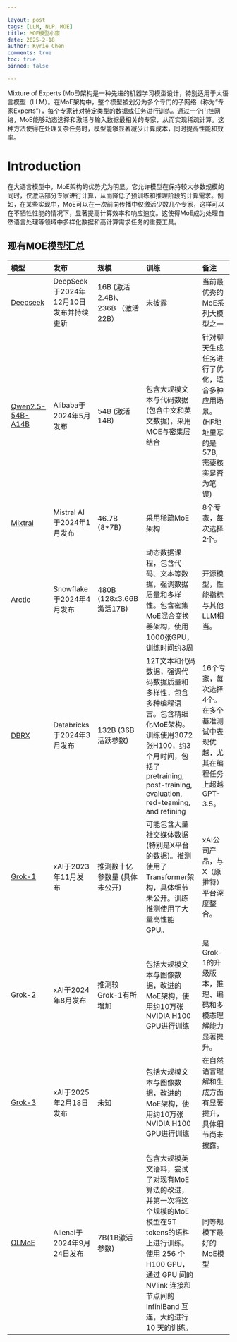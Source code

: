 ```yaml
---

layout: post
tags: [LLM, NLP，MOE]
title: MOE模型小窥
date: 2025-2-18
author: Kyrie Chen
comments: true
toc: true
pinned: false

---
```


Mixture of Experts (MoE)架构是一种先进的机器学习模型设计，特别适用于大语言模型（LLM）。在MoE架构中，整个模型被划分为多个专门的子网络（称为“专家Experts”），每个专家针对特定类型的数据或任务进行训练。通过一个门控网络，MoE能够动态选择和激活与输入数据最相关的专家，从而实现稀疏计算。这种方法使得在处理复杂任务时，模型能够显著减少计算成本，同时提高性能和效率。

# Introduction

在大语言模型中，MoE架构的优势尤为明显。它允许模型在保持较大参数规模的同时，仅激活部分专家进行计算，从而降低了预训练和推理阶段的计算需求。例如，在某些实现中，MoE可以在一次前向传播中仅激活少数几个专家，这样可以在不牺牲性能的情况下，显著提高计算效率和响应速度。这使得MoE成为处理自然语言处理等领域中多样化数据和高计算需求任务的重要工具。

## 现有MOE模型汇总

| 模型 | 发布    | 规模   | 训练   | 备注       |
|:------|:-------------|:----------|:--------|:------------|
|[Deepseek](https://huggingface.co/deepseek-ai/DeepSeek-V2.5)|DeepSeek于2024年12月10日发布并持续更新| 16B (激活2.4B)、236B （激活22B）| 未披露|当前最优秀的MoE系列大模型之一|
|[Qwen2.5-54B-A14B](https://huggingface.co/Qwen/Qwen2-57B-A14B)|Alibaba于2024年5月发布|54B (激活14B) |包含大规模文本与代码数据 (包含中文和英文数据)，采用MOE与密集层结合| 针对聊天生成任务进行了优化，适合多种应用场景。(HF地址里写的是57B, 需要核实是否为笔误)|
|[Mixtral](https://arxiv.org/abs/2401.04088)|Mistral AI于2024年1月发布|46.7B (8*7B)|采用稀疏MoE架构|8个专家，每次选择2个。|
|[Arctic](https://www.snowflake.com/en/blog/arctic-open-efficient-foundation-language-models-snowflake/)|Snowflake于2024年4月发布|480B (128x3.66B 激活17B)|动态数据课程，包含代码、文本等数据，强调数据质量和多样性。包含密集MoE混合变换器架构，使用1000张GPU，训练时间约3周|开源模型，性能指标与其他LLM相当。|
|[DBRX](https://www.databricks.com/blog/introducing-dbrx-new-state-art-open-llm)|Databricks于2024年3月发布|132B (36B活跃参数)|12T文本和代码数据，强调代码数据质量和多样性，包含多种编程语言。包含精细化MoE架构。训练使用3072张H100，约3个月时间，包括了pretraining, post-training, evaluation, red-teaming, and refining|16个专家，每次选择4个。在多个基准测试中表现优越，尤其在编程任务上超越GPT-3.5。|
|[Grok-1]()|xAI于2023年11月发布|推测数十亿参数量 (具体未公开)|可能包含大量社交媒体数据 (特别是X平台的数据)。推测使用了Transformer架构，具体细节未公开。训练推测使用了大量高性能GPU。|xAI公司产品，与X（原推特）平台深度整合。|
|[Grok-2]()|xAI于2024年8月发布|推测较Grok-1有所增加|包括大规模文本与图像数据，改进的MoE架构，使用约10万张NVIDIA H100 GPU进行训练|是Grok-1的升级版本，推理、编码和多模态理解能力显著提升。|
|[Grok-3]()|xAI于2025年2月18日发布|未知|包括大规模文本与图像数据，改进的MoE架构，使用约10万张NVIDIA H100 GPU进行训练|在自然语言理解和生成方面有显著提升，具体细节尚未披露。|
|[OLMoE](https://arxiv.org/pdf/2409.02060)|Allenai于2024年9月24日发布|7B(1B激活参数)|包含大规模英文语料，尝试了对现有MoE算法的改进，并第一次将这个规模的MoE模型在5T tokens的语料上进行训练。使用 256 个 H100 GPU，通过 GPU 间的 NVlink 连接和节点间的InfiniBand 互连，大约进行 10 天的训练。|同等规模下最好的MoE模型|
